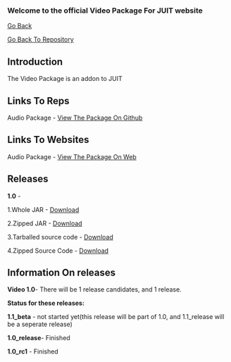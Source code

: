 ### Welcome to the official Video Package For JUIT website
[Go Back](https://rishonjr.github.io/JUIT)

[Go Back To Repository](https://github.com/RishonJR/JUIT)


## Introduction
The Video Package is an addon to JUIT

## Links To Reps

Audio Package - [View The Package On Github](https://github.com/RishonJR/Audio)

## Links To Websites
Audio Package - [View The Package On Web](https://rishonjr.github.com/Audio)

## Releases 
**1.0** - 

1.Whole JAR - [Download](https://github.com/RishonJR/Video/releases/download/1.0/Video.jar)

2.Zipped JAR - [Download](https://github.com/RishonJR/Video/releases/download/1.0/Video.zip)

3.Tarballed source code - [Download](https://github.com/RishonJR/Video/archive/refs/tags/1.0.tar.gz)

4.Zipped Source Code - [Download](https://github.com/RishonJR/Video/archive/refs/tags/1.0.zip)


## Information On releases
**Video 1.0**- There will be 1 release candidates, and 1 release.

**Status for these releases:**

**1.1_beta** - not started yet(this release will be part of 1.0, and 1.1_release will be a seperate release)

**1.0_release**- Finished

**1.0_rc1** - Finished
